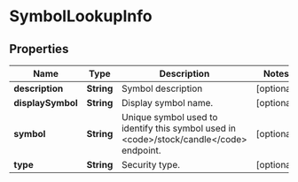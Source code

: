 # SymbolLookupInfo

## Properties

 Name              | Type       | Description                                                                                         | Notes      
-------------------|------------|-----------------------------------------------------------------------------------------------------|------------
 **description**   | **String** | Symbol description                                                                                  | [optional] 
 **displaySymbol** | **String** | Display symbol name.                                                                                | [optional] 
 **symbol**        | **String** | Unique symbol used to identify this symbol used in &lt;code&gt;/stock/candle&lt;/code&gt; endpoint. | [optional] 
 **type**          | **String** | Security type.                                                                                      | [optional] 



